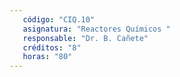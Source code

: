 ```yaml
---
   código: "CIQ.10"
   asignatura: "Reactores Químicos "
   responsable: "Dr. B. Cañete"
   créditos: "8"
   horas: "80"
---
```

<!--stackedit_data:
eyJoaXN0b3J5IjpbLTExMjk2MDEzNDddfQ==
-->